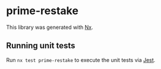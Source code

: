 # prime-restake

This library was generated with [Nx](https://nx.dev).

## Running unit tests

Run `nx test prime-restake` to execute the unit tests via [Jest](https://jestjs.io).
